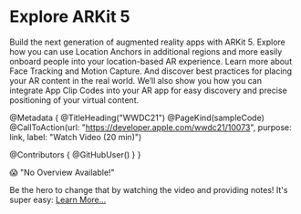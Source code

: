 # Explore ARKit 5

Build the next generation of augmented reality apps with ARKit 5. Explore how you can use Location Anchors in additional regions and more easily onboard people into your location-based AR experience. Learn more about Face Tracking and Motion Capture. And discover best practices for placing your AR content in the real world. We’ll also show you how you can integrate App Clip Codes into your AR app for easy discovery and precise positioning of your virtual content.

@Metadata {
   @TitleHeading("WWDC21")
   @PageKind(sampleCode)
   @CallToAction(url: "https://developer.apple.com/wwdc21/10073", purpose: link, label: "Watch Video (20 min)")

   @Contributors {
      @GitHubUser(<replace this with your GitHub handle>)
   }
}

😱 "No Overview Available!"

Be the hero to change that by watching the video and providing notes! It's super easy:
 [Learn More…](https://wwdcnotes.github.io/WWDCNotes/documentation/wwdcnotes/contributing)
